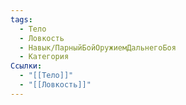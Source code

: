 ```yaml
---
tags:
  - Тело
  - Ловкость
  - Навык/ПарныйБойОружиемДальнегоБоя
  - Категория
Ссылки:
  - "[[Тело]]"
  - "[[Ловкость]]"
---
```

